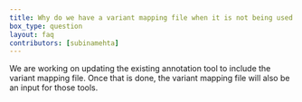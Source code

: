 ```yaml
---
title: Why do we have a variant mapping file when it is not being used in the workflow?
box_type: question
layout: faq
contributors: [subinamehta]
---
```


We are working on updating the existing annotation tool to include the variant mapping file. Once that is done, the variant mapping file will also be an input for those tools.

